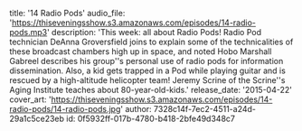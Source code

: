 title: '14 Radio Pods'
audio_file: 'https://thiseveningsshow.s3.amazonaws.com/episodes/14-radio-pods.mp3'
description: 'This week: all about Radio Pods! Radio Pod technician DeAnna Groversfield joins to explain some of the technicalities of these broadcast chambers high up in space, and noted Hobo Marshall Gabreel describes his group''s personal use of radio pods for information dissemination. Also, a kid gets trapped in a Pod while playing guitar and is rescued by a high-altitude helicopter team! Jeremy Scrine of the Scrine''s Aging Institute teaches about 80-year-old-kids.'
release_date: '2015-04-22'
cover_art: 'https://thiseveningsshow.s3.amazonaws.com/episodes/14-radio-pods/14-radio-pods.jpg'
author: 7328c14f-7ec2-4511-a24d-29a1c5ce23eb
id: 0f5932ff-017b-4780-b418-2bfe49d348c7
